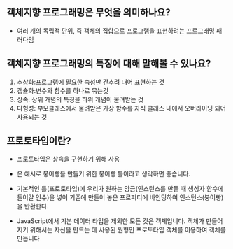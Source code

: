 ## 객체지향 프로그래밍은 무엇을 의미하나요?

- 여러 개의 독립적 단위, 즉 객체의 집합으로 프로그램을 표현하려는 프로그래밍 패러다임

## 객체지향 프로그래밍의 특징에 대해 말해볼 수 있나요?

1. 추상화:프로그램에 필요한 속성만 간추려 내어 표현하는 것
2. 캡슐화:변수와 함수를 하나로 묶는것
3. 상속: 상위 개념의 특징을 하위 개념이 물려받는 것
4. 다형성: 부모클래스에서 물려받은 가상 함수를 자식 클래스 내에서 오버라이딩 되어 사용되는 것

## 프로토타입이란?

- 프로토타입은 상속을 구현하기 위해 사용
- 운 예시로 붕어빵을 만들기 위한 붕어빵 틀이라고 생각하면 좋습니다.

- 기본적인 틀(프로토타입)에 우리가 원하는 앙금(인스턴스를 만들 때 생성자 함수에 들어갈 인수)을 넣어 기존에 만들어 놓은 프로퍼티에 바인딩하여 인스턴스(붕어빵)을 반환한다.
- JavaScript에서 기본 데이터 타입을 제외한 모든 것은 객체입니다. 객체가 만들어지기 위해서는 자신을 만드는 데 사용된 원형인 프로토타입 객체를 이용하여 객체를 만듭니다
